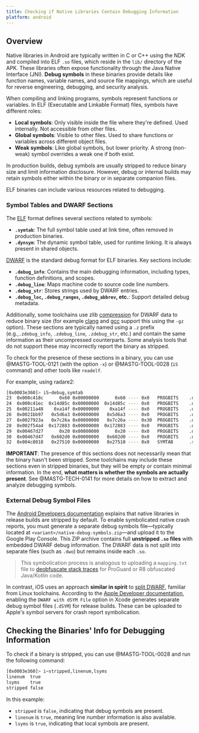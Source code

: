 ```yaml
---
title: Checking if Native Libraries Contain Debugging Information
platform: android
---
```


## Overview

Native libraries in Android are typically written in C or C++ using the NDK and compiled into ELF `.so` files, which reside in the `lib/` directory of the APK. These libraries often expose functionality through the Java Native Interface (JNI). **Debug symbols** in these binaries provide details like function names, variable names, and source file mappings, which are useful for reverse engineering, debugging, and security analysis.

When compiling and linking programs, symbols represent functions or variables. In ELF (Executable and Linkable Format) files, symbols have different roles:

- **Local symbols**: Only visible inside the file where they're defined. Used internally. Not accessible from other files.
- **Global symbols**: Visible to other files. Used to share functions or variables across different object files.
- **Weak symbols**: Like global symbols, but lower priority. A strong (non-weak) symbol overrides a weak one if both exist.

In production builds, debug symbols are usually stripped to reduce binary size and limit information disclosure. However, debug or internal builds may retain symbols either within the binary or in separate companion files.

ELF binaries can include various resources related to debugging.

### Symbol Tables and DWARF Sections

The [ELF](https://refspecs.linuxfoundation.org/elf/elf.pdf) format defines several sections related to symbols:

- **`.symtab`**: The full symbol table used at link time, often removed in production binaries.
- **`.dynsym`**: The dynamic symbol table, used for runtime linking. It is always present in shared objects.

[DWARF](https://dwarfstd.org/doc/DWARF5.pdf) is the standard debug format for ELF binaries. Key sections include:

- **`.debug_info`**: Contains the main debugging information, including types, function definitions, and scopes.
- **`.debug_line`**: Maps machine code to source code line numbers.
- **`.debug_str`**: Stores strings used by DWARF entries.
- **`.debug_loc`, `.debug_ranges`, `.debug_abbrev`, etc.**: Support detailed debug metadata.

Additionally, some toolchains use zlib [compression](https://www.linker-aliens.org/blogs/ali/entry/elf_section_compression/) for DWARF data to reduce binary size (for example [clang](https://clang.llvm.org/docs/ClangCommandLineReference.html#cmdoption-clang-gz) and [gcc](https://gcc.gnu.org/onlinedocs/gcc/Debugging-Options.html#index-gz) support this using the `-gz` option). These sections are typically named using a `.z` prefix (e.g.,`.zdebug_info`, `.zdebug_line`, `.zdebug_str`, etc.) and contain the same information as their uncompressed counterparts. Some analysis tools that do not support these may incorrectly report the binary as stripped.

To check for the presence of these sections in a binary, you can use @MASTG-TOOL-0121 (with the option `-x`) or @MASTG-TOOL-0028 (`iS` command) and other tools like `readelf`.

For example, using radare2:

```sh
[0x0003e360]> iS~debug,symtab
23  0x000c418c      0x60 0x00000000      0x60 ---- 0x0   PROGBITS    .debug_aranges
24  0x000c41ec  0x14d85c 0x00000000  0x14d85c ---- 0x0   PROGBITS    .debug_info
25  0x00211a48    0xa14f 0x00000000    0xa14f ---- 0x0   PROGBITS    .debug_abbrev
26  0x0021bb97   0x5d6a3 0x00000000   0x5d6a3 ---- 0x0   PROGBITS    .debug_line
27  0x0027923a   0x7c26a 0x00000000   0x7c26a ---- 0x30  PROGBITS    .debug_str
28  0x002f54a4  0x172883 0x00000000  0x172883 ---- 0x0   PROGBITS    .debug_loc
29  0x00467d27      0x20 0x00000000      0x20 ---- 0x0   PROGBITS    .debug_macinfo
30  0x00467d47   0x602d0 0x00000000   0x602d0 ---- 0x0   PROGBITS    .debug_ranges
32  0x004c8018   0x27510 0x00000000   0x27510 ---- 0x0   SYMTAB      .symtab
```

**IMPORTANT**: The presence of this sections does not necessarily mean that the binary hasn't been stripped. Some toolchains may include these sections even in stripped binaries, but they will be empty or contain minimal information. In the end, **what matters is whether the symbols are actually present**. See @MASTG-TECH-0141 for more details on how to extract and analyze debugging symbols.

### External Debug Symbol Files

The [Android Developers documentation](https://developer.android.com/build/include-native-symbols) explains that native libraries in release builds are stripped by default. To enable symbolicated native crash reports, you must generate a separate debug symbols file—typically located at `<variant>/native-debug-symbols.zip`—and upload it to the Google Play Console. This ZIP archive contains full **unstripped `.so` files** with embedded DWARF debug information. The DWARF data is not split into separate files (such as `.dwo`) but remains inside each `.so`.

> This symbolication process is analogous to uploading a `mapping.txt` file to [deobfuscate stack traces](https://support.google.com/googleplay/android-developer/answer/9848633) for ProGuard or R8 obfuscated Java/Kotlin code.

In contrast, iOS uses an approach **similar in spirit** to [split DWARF](https://clang.llvm.org/docs/ClangCommandLineReference.html#cmdoption-clang-gsplit-dwarf), familiar from Linux toolchains. According to the [Apple Developer documentation](https://developer.apple.com/documentation/xcode/building-your-app-to-include-debugging-information), enabling the `DWARF with dSYM File` option in Xcode generates separate debug symbol files (`.dSYM`) for release builds. These can be uploaded to Apple's symbol servers for crash report symbolication.

## Checking the Binaries' Info for Debugging Information

To check if a binary is stripped, you can use @MASTG-TOOL-0028 and run the following command:

```sh
[0x0003e360]> i~stripped,linenum,lsyms
linenum  true
lsyms    true
stripped false
```

In this example:

- `stripped` is `false`, indicating that debug symbols are present.
- `linenum` is `true`, meaning line number information is also available.
- `lsyms` is `true`, indicating that local symbols are present.
